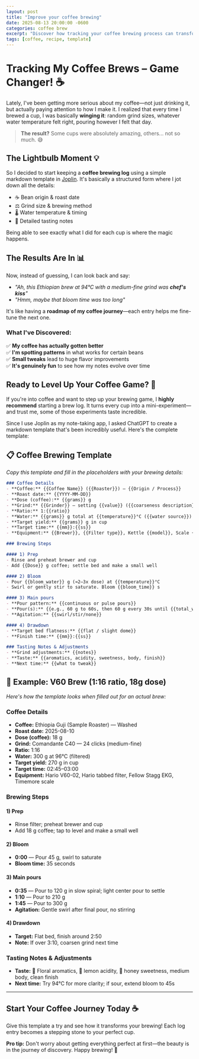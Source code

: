 ```yaml
---
layout: post
title: "Improve your coffee brewing"
date: 2025-08-13 20:00:00 -0600
categories: coffee brew
excerpt: "Discover how tracking your coffee brewing process can transform your daily cup from hit-or-miss to consistently amazing. Includes a free brewing template!"
tags: [coffee, recipe, template]
---
```


# Tracking My Coffee Brews – Game Changer! ☕

Lately, I've been getting more serious about my coffee—not just drinking it, but actually paying attention to how I make it. I realized that every time I brewed a cup, I was basically **winging it**: random grind sizes, whatever water temperature felt right, pouring however I felt that day.

> **The result?** Some cups were absolutely amazing, others... not so much. 😅

## The Lightbulb Moment 💡

So I decided to start keeping a **coffee brewing log** using a simple markdown template in [Joplin](https://joplinapp.org/). It's basically a structured form where I jot down all the details:

- ☕ Bean origin & roast date
- ⚖️ Grind size & brewing method  
- 🌡️ Water temperature & timing
- 👅 Detailed tasting notes

Being able to see exactly what I did for each cup is where the magic happens.

## The Results Are In 📊

Now, instead of guessing, I can look back and say:

- *"Ah, this Ethiopian brew at 94°C with a medium-fine grind was **chef's kiss**"* 
- *"Hmm, maybe that bloom time was too long"*

It's like having a **roadmap of my coffee journey**—each entry helps me fine-tune the next one.

### What I've Discovered:

✅ **My coffee has actually gotten better**  
✅ **I'm spotting patterns** in what works for certain beans  
✅ **Small tweaks** lead to huge flavor improvements  
✅ **It's genuinely fun** to see how my notes evolve over time  

## Ready to Level Up Your Coffee Game? 🚀

If you're into coffee and want to step up your brewing game, I **highly recommend** starting a brew log. It turns every cup into a mini-experiment—and trust me, some of those experiments taste incredible.

Since I use Joplin as my note-taking app, I asked ChatGPT to create a markdown template that's been incredibly useful. Here's the complete template:

## 📋 Coffee Brewing Template

*Copy this template and fill in the placeholders with your brewing details:*

```markdown
### Coffee Details
- **Coffee:** {{Coffee Name}} ({{Roaster}}) — {{Origin / Process}}
- **Roast date:** {{YYYY-MM-DD}}
- **Dose (coffee):** {{grams}} g
- **Grind:** {{Grinder}} — setting {{value}} ({{coarseness description}})
- **Ratio:** 1:{{ratio}}
- **Water:** {{grams}} g total at {{temperature}}°C ({{water source}})
- **Target yield:** {{grams}} g in cup
- **Target time:** {{mm}}:{{ss}}
- **Equipment:** {{Brewer}}, {{Filter type}}, Kettle {{model}}, Scale {{model}}

### Brewing Steps

#### 1) Prep
- Rinse and preheat brewer and cup
- Add {{Dose}} g coffee; settle bed and make a small well

#### 2) Bloom
- Pour {{bloom_water}} g (≈2–3x dose) at {{temperature}}°C
- Swirl or gently stir to saturate. Bloom {{bloom_time}} s

#### 3) Main pours
- **Pour pattern:** {{continuous or pulse pours}}
- **Pour(s):** {{e.g., 60 g to 60s, then 60 g every 30s until {{total_water}} g}}
- **Agitation:** {{swirl/stir/none}}

#### 4) Drawdown
- **Target bed flatness:** {{flat / slight dome}}
- **Finish time:** {{mm}}:{{ss}}

### Tasting Notes & Adjustments
- **Grind adjustments:** {{notes}}
- **Taste:** {{aromatics, acidity, sweetness, body, finish}}
- **Next time:** {{what to tweak}}
```

## 📝 Example: V60 Brew (1:16 ratio, 18g dose)

*Here's how the template looks when filled out for an actual brew:*


### Coffee Details
- **Coffee:** Ethiopia Guji (Sample Roaster) — Washed
- **Roast date:** 2025-08-10
- **Dose (coffee):** 18 g
- **Grind:** Comandante C40 — 24 clicks (medium-fine)
- **Ratio:** 1:16
- **Water:** 300 g at 96°C (filtered)
- **Target yield:** 270 g in cup
- **Target time:** 02:45–03:00
- **Equipment:** Hario V60-02, Hario tabbed filter, Fellow Stagg EKG, Timemore scale

### Brewing Steps

#### 1) Prep
- Rinse filter; preheat brewer and cup
- Add 18 g coffee; tap to level and make a small well

#### 2) Bloom
- **0:00** — Pour 45 g, swirl to saturate
- **Bloom time:** 35 seconds

#### 3) Main pours
- **0:35** — Pour to 120 g in slow spiral; light center pour to settle
- **1:10** — Pour to 210 g
- **1:45** — Pour to 300 g
- **Agitation:** Gentle swirl after final pour, no stirring

#### 4) Drawdown
- **Target:** Flat bed, finish around 2:50
- **Note:** If over 3:10, coarsen grind next time

### Tasting Notes & Adjustments
- **Taste:** 🌸 Floral aromatics, 🍋 lemon acidity, 🍯 honey sweetness, medium body, clean finish
- **Next time:** Try 94°C for more clarity; if sour, extend bloom to 45s

---

## Start Your Coffee Journey Today ☕

Give this template a try and see how it transforms your brewing! Each log entry becomes a stepping stone to your perfect cup. 

**Pro tip:** Don't worry about getting everything perfect at first—the beauty is in the journey of discovery. Happy brewing! 🎯